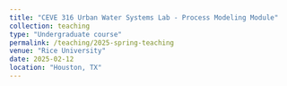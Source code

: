 ```yaml
---
title: "CEVE 316 Urban Water Systems Lab ‑ Process Modeling Module"
collection: teaching
type: "Undergraduate course"
permalink: /teaching/2025-spring-teaching
venue: "Rice University"
date: 2025-02-12
location: "Houston, TX"
---
```

